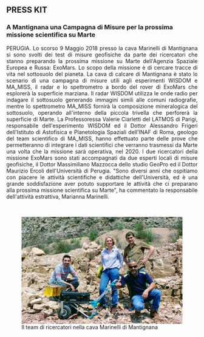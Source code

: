 ## PRESS KIT 
### A Mantignana una Campagna di Misure per la prossima missione scientifica su Marte


<p align="justify">
PERUGIA. Lo scorso 9 Maggio 2018 presso la cava Marinelli di Mantignana si sono svolti dei test di misure geofisiche da parte 
dei ricercatori che stanno preparando la prossima missione su Marte dell'Agenzia Spaziale Europea e Russa: ExoMars. Lo scopo 
della missione è di cercare tracce di vita nel sottosuolo del pianeta.
La cava di calcare di Mantignana è stato lo scenario di una campagna di misure utili agli esperimenti WISDOM e MA_MISS, 
il radar e lo spettrometro a bordo del rover di ExoMars che esplorerà la superficie marziana.  Il radar WISDOM utilizza le onde 
radio per indagare il sottosuolo generando immagini simili alle comuni radiografie, mentre lo spettrometro MA_MISS fornirà 
la composizione mineralogica del sottosuolo, operando all'interno della piccola trivella che perforerà la superficie di Marte.
La Professoressa Valerie Ciarletti del LATMOS di Parigi, responsabile dell'esperimento WISDOM ed il Dottor Alessandro Frigeri dell'Istituto di
Astofisica e Planetologia Spaziali dell'INAF di Roma, geologo del team scientifico di MA_MISS, hanno effettuato parte delle prove che 
permetteranno di integrare i dati scientifici che verranno trasmessi da Marte una volta che la missione sarà operativa, nel 2020.
I due ricercatori della missione ExoMars sono stati accompagnati da due esperti locali di misure geofisiche, il Dottor Massimiliano Mazzocca 
dello studio GeoPro ed il Dottor Maurizio Ercoli dell'Università di Perugia.
"Sono diversi anni che ospitiamo con piacere le attività scientifiche e didattiche dell'Università, ed è una grande 
soddisfazione aver potuto supportare le attività che ci preparano alla prossima missione scientifica su Marte", ha commentato la 
responsabile dell'attività estrattiva, Marianna Marinelli.
</p>
  
<br/>
<figure>
<img align="left" width="600" src="P1100011.JPG">
<figcaption>Il team di ricercatori nella cava Marinelli di Mantignana</figcaption>
</figure>

  

